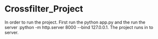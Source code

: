 # Crossfilter_Project

In order to run the project. First run the python app.py and the run the server :python -m http.server 8000 --bind 127.0.0.1. The project runs in to server.
